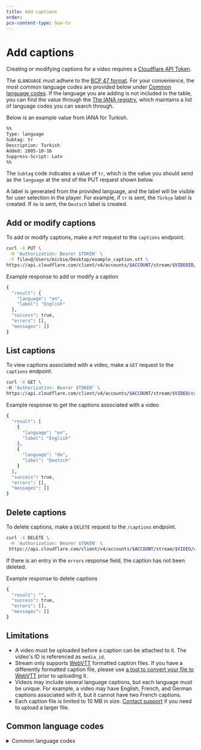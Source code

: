 ```yaml
---
title: Add captions
order: 
pcx-content-type: how-to
---
```


# Add captions

Creating or modifying captions for a video requires a [Cloudflare API Token](https://www.cloudflare.com/a/account/my-account).

The `$LANGUAGE` must adhere to the [BCP 47 format](http://www.unicode.org/reports/tr35/#Unicode_Language_and_Locale_Identifiers). For your convenience, the most common language codes are provided below under [Common language codes](#common-language-codes). If the language you are adding is not included in the table, you can find the value through the [The IANA registry](https://www.iana.org/assignments/language-subtag-registry/language-subtag-registry), which maintains a list of language codes you can search through. 

Below is an example value from IANA for Turkish.

```bash
%%
Type: language
Subtag: tr
Description: Turkish
Added: 2005-10-16
Suppress-Script: Latn
%%
```

The `Subtag` code indicates a value of `tr`, which is the value you should send as the `language` at the end of the PUT request shown below.

A label is generated from the provided language, and the label will be visible for user selection in the player. For example, if `tr` is sent, the `Türkçe` label is created. If `de` is sent, the `Deutsch` label is created.

## Add or modify captions

To add or modify captions, make a `PUT` request to the `captions` endpoint.

```bash
curl -X PUT \
 -H 'Authorization: Bearer $TOKEN' \
 -F file=@/Users/mickie/Desktop/example_caption.vtt \
https://api.cloudflare.com/client/v4/accounts/$ACCOUNT/stream/$VIDEOID/captions/$LANGUAGE
```

Example response to add or modify a caption

```bash
{
  "result": {
    "language": "en",
    "label": "English"
  },
  "success": true,
  "errors": [],
  "messages": []
}
```

## List captions

To view captions associated with a video, make a `GET` request to the `captions` endpoint.

```bash
curl -X GET \
-H 'Authorization: Bearer $TOKEN' \
https://api.cloudflare.com/client/v4/accounts/$ACCOUNT/stream/$VIDEO/captions
```

Example response to get the captions associated with a video

```bash
{
  "result": [
    {
      "language": "en",
      "label": "English"
    },
    {
      "language": "de",
      "label": "Deutsch"
    }
  ],
  "success": true,
  "errors": [],
  "messages": []
}
```

## Delete captions

To delete captions, make a `DELETE` request to the `/captions` endpoint.

```bash
curl -X DELETE \
 -H 'Authorization: Bearer $TOKEN' \
 https://api.cloudflare.com/client/v4/accounts/$ACCOUNT/stream/$VIDEO/captions/$LANGUAGE
```

If there is an entry in the `errors` response field, the caption has not been deleted.

Example response to delete captions

```bash
{
  "result": "",
  "success": true,
  "errors": [],
  "messages": []
}
```

## Limitations

- A video must be uploaded before a caption can be attached to it. The video's ID is referenced as `media_id`.
- Stream only supports [WebVTT](https://developer.mozilla.org/en-US/docs/Web/API/WebVTT_API) formatted caption files. If you have a differently formatted caption file, please use [a tool to convert your file to WebVTT](https://subtitletools.com/convert-to-vtt-online) prior to uploading it.
- Videos may include several language captions, but each language must be unique. For example, a video may have English, French, and German captions associated with it, but it cannot have two French captions.
- Each caption file is limited to 10 MB in size. [Contact support](https://support.cloudflare.com/hc/articles/200172476) if you need to upload a larger file.

## Common language codes

<details>
<summary>
  Common language codes
</summary>
<div>

| Language Code |     Language     |
|---------------|------------------|
|       zh      | Mandarin Chinese |
|       hi      |       Hindi      |
|       es      |      Spanish     |
|       en      |      English     |
|       ar      |      Arabic      |
|       pt      |    Portuguese    |
|       bn      |      Bengali     |
|       ru      |      Russian     |
|       ja      |      Japanese    |
|       de      |      German      |
|       pa      |      Panjabi     |
|       jv      |     Javanese     |
|       ko      |      Korean      |
|       vi      |    Vietnamese    |
|       fr      |      French      |
|       ur      |       Urdu       |
|       it      |      Italian     |
|       tr      |      Turkish     |
|       fa      |      Persian     |
|       pl      |       Polish     |
|       uk      |     Ukrainian    |
|       my      |      Burmese     |
|       th      |       Thai       |
</div>
</details>